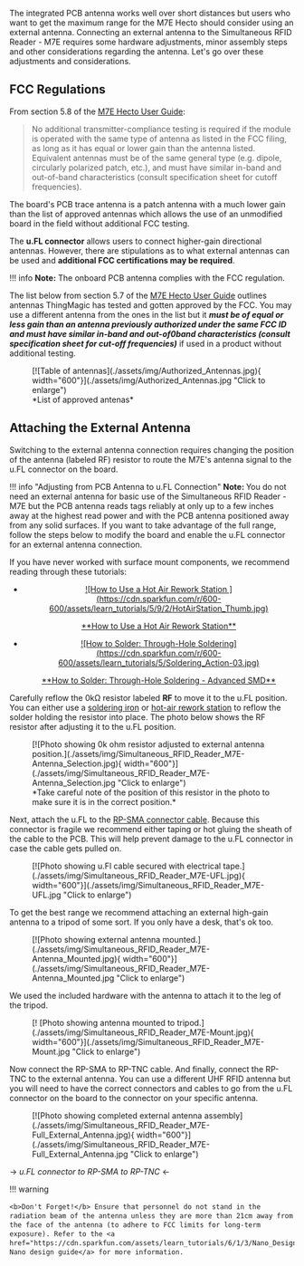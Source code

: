 The integrated PCB antenna works well over short distances but users who want to get the maximum range for the M7E Hecto should consider using an external antenna. Connecting an external antenna to the Simultaneous RFID Reader - M7E requires some hardware adjustments, minor assembly steps and other considerations regarding the antenna. Let's go over these adjustments and considerations. 

## FCC Regulations

From section 5.8 of the [M7E Hecto User Guide](./assets/component_documentation/M7E_HECTO_User_Guide.pdf):

> No additional transmitter-compliance testing is required if the module is operated with the same type of antenna as listed in the FCC filing, as long as it has equal or lower gain than the antenna listed. Equivalent antennas must be of the same general type (e.g. dipole, circularly polarized patch, etc.), and must have similar in-band and out-of-band characteristics (consult specification sheet for cutoff frequencies).

The board's PCB trace antenna is a patch antenna with a much lower gain than the list of approved antennas which allows the use of an unmodified board in the field without additional FCC testing.

The **u.FL connector** allows users to connect higher-gain directional antennas. However, there are stipulations as to what external antennas can be used and **additional FCC certifications may be required**. 

!!! info
    <b>Note:</b> The onboard PCB antenna complies with the FCC regulation.


The list below from section 5.7 of the [M7E Hecto User Guide](./assets/component_documentation/M7E_HECTO_User_Guide.pdf) outlines antennas ThingMagic has tested and gotten approved by the FCC. You may use a different antenna from the ones in the list but it <b><i>must be of equal or less gain than an antenna previously authorized under the same FCC ID and must have similar in-band and out-of0band characteristics (consult specification sheet for cut-off frequencies)</i></b> if used in a product without additional testing.

<figure markdown>
[![Table of antennas](./assets/img/Authorized_Antennas.jpg){ width="600"}](./assets/img/Authorized_Antennas.jpg "Click to enlarge")
<figcaption>*List of approved antenas*</figcaption>
</figure>

## Attaching the External Antenna

Switching to the external antenna connection requires changing the position of the antenna (labeled RF) resistor to route the M7E's antenna signal to the u.FL connector on the board.

!!! info "Adjusting from PCB Antenna to u.FL Connection"
<b>Note: </b> You do not need an external antenna for basic use of the Simultaneous RFID Reader - M7E but the PCB antenna reads tags reliably at only up to a few inches away at the highest read power and with the PCB antenna positioned away from any solid surfaces. If you want to take advantage of the full range, follow the steps below to modify the board and enable the u.FL connector for an external antenna connection. 

If you have never worked with surface mount components, we recommend reading through these tutorials:

<div class="grid cards" markdown align="center">

-   <a href="https://learn.sparkfun.com/tutorials/how-to-use-a-hot-air-rework-station">
    <figure markdown>
    ![How to Use a Hot Air Rework Station ](https://cdn.sparkfun.com/r/600-600/assets/learn_tutorials/5/9/2/HotAirStation_Thumb.jpg)
    </figure>
    </a>
    <a href="https://learn.sparkfun.com/tutorials/how-to-use-a-hot-air-rework-station">**How to Use a Hot Air Rework Station**
    </a>

-   <a href="https://learn.sparkfun.com/tutorials/how-to-solder-through-hole-soldering#advanced_smd">
    <figure markdown>
    ![How to Solder: Through-Hole Soldering](https://cdn.sparkfun.com/r/600-600/assets/learn_tutorials/5/Soldering_Action-03.jpg)
    </figure>
    </a>
    <a href="https://learn.sparkfun.com/tutorials/how-to-solder-through-hole-soldering#advanced_smd">**How to Solder: Through-Hole Soldering - Advanced SMD**
    </a>
</div>

Carefully reflow the 0k&ohm; resistor labeled **RF** to move it to the u.FL position. You can either use a [soldering iron](https://www.sparkfun.com/products/23913) or [hot-air rework station](https://www.sparkfun.com/products/21253) to reflow the solder holding the resistor into place. The photo below shows the RF resistor after adjusting it to the u.FL position.

<figure markdown>
[![Photo showing 0k ohm resistor adjusted to external antenna position.](./assets/img/Simultaneous_RFID_Reader_M7E-Antenna_Selection.jpg){ width="600"}](./assets/img/Simultaneous_RFID_Reader_M7E-Antenna_Selection.jpg "Click to enlarge")
<figcaption>*Take careful note of the position of this resistor in the photo to make sure it is in the correct position.*</figcaption>
</figure>

Next, attach the u.FL to the [RP-SMA connector cable](https://www.sparkfun.com/products/662). Because this connector is fragile we recommend either taping or hot gluing the sheath of the cable to the PCB. This will help prevent damage to the u.FL connector in case the cable gets pulled on.

<figure markdown>
[![Photo showing u.Fl cable secured with electrical tape.](./assets/img/Simultaneous_RFID_Reader_M7E-UFL.jpg){ width="600"}](./assets/img/Simultaneous_RFID_Reader_M7E-UFL.jpg "Click to enlarge")
</figure>

To get the best range we recommend attaching an external high-gain antenna to a tripod of some sort. If you only have a desk, that's ok too.

<figure markdown>
[![Photo showing external antenna mounted.](./assets/img/Simultaneous_RFID_Reader_M7E-Antenna_Mounted.jpg){ width="600"}](./assets/img/Simultaneous_RFID_Reader_M7E-Antenna_Mounted.jpg "Click to enlarge")
</figure>

We used the included hardware with the antenna to attach it to the leg of the tripod. 

<figure markdown>
[! [Photo showing antenna mounted to tripod.](./assets/img/Simultaneous_RFID_Reader_M7E-Mount.jpg){ width="600"}](./assets/img/Simultaneous_RFID_Reader_M7E-Mount.jpg "Click to enlarge")
</figure>

Now connect the RP-SMA to RP-TNC cable. And finally, connect the RP-TNC to the external antenna. You can use a different UHF RFID antenna but you will need to have the correct connectors and cables to go from the u.FL connector on the board to the connector on your specific antenna.

<figure markdown>
[![Photo showing completed external antenna assembly](./assets/img/Simultaneous_RFID_Reader_M7E-Full_External_Antenna.jpg){ width="600"}](./assets/img/Simultaneous_RFID_Reader_M7E-Full_External_Antenna.jpg "Click to enlarge")
</figure>

-> *u.FL connector to RP-SMA to RP-TNC* <-


!!! warning

    <b>Don't Forget!</b> Ensure that personnel do not stand in the radiation beam of the antenna unless they are more than 21cm away from the face of the antenna (to adhere to FCC limits for long-term exposure). Refer to the <a href="https://cdn.sparkfun.com/assets/learn_tutorials/6/1/3/Nano_Design_Guide_rev01E.pdf">M7E Nano design guide</a> for more information.
